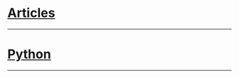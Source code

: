 # [Articles](https://github.com/HanZawNyein/articles)
<hr />

# [Python](https://github.com/HanZawNyein/articles/tree/python)
<hr />

